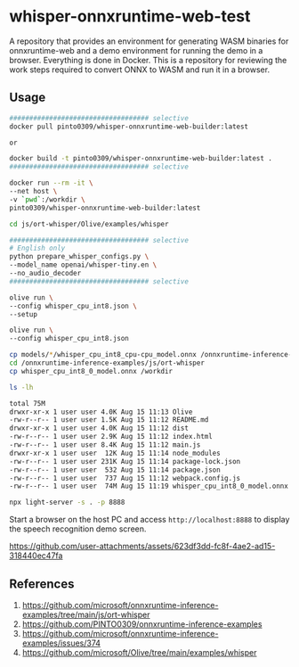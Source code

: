 # whisper-onnxruntime-web-test
A repository that provides an environment for generating WASM binaries for onnxruntime-web and a demo environment for running the demo in a browser. Everything is done in Docker. This is a repository for reviewing the work steps required to convert ONNX to WASM and run it in a browser.

## Usage

```bash
################################### selective
docker pull pinto0309/whisper-onnxruntime-web-builder:latest

or

docker build -t pinto0309/whisper-onnxruntime-web-builder:latest .
################################### selective

docker run --rm -it \
--net host \
-v `pwd`:/workdir \
pinto0309/whisper-onnxruntime-web-builder:latest
```

```bash
cd js/ort-whisper/Olive/examples/whisper

################################### selective
# English only
python prepare_whisper_configs.py \
--model_name openai/whisper-tiny.en \
--no_audio_decoder
################################### selective

olive run \
--config whisper_cpu_int8.json \
--setup

olive run \
--config whisper_cpu_int8.json

cp models/*/whisper_cpu_int8_cpu-cpu_model.onnx /onnxruntime-inference-examples/js/ort-whisper/whisper_cpu_int8_0_model.onnx
cd /onnxruntime-inference-examples/js/ort-whisper
cp whisper_cpu_int8_0_model.onnx /workdir

ls -lh

total 75M
drwxr-xr-x 1 user user 4.0K Aug 15 11:13 Olive
-rw-r--r-- 1 user user 1.5K Aug 15 11:12 README.md
drwxr-xr-x 1 user user 4.0K Aug 15 11:12 dist
-rw-r--r-- 1 user user 2.9K Aug 15 11:12 index.html
-rw-r--r-- 1 user user 8.4K Aug 15 11:12 main.js
drwxr-xr-x 1 user user  12K Aug 15 11:14 node_modules
-rw-r--r-- 1 user user 231K Aug 15 11:14 package-lock.json
-rw-r--r-- 1 user user  532 Aug 15 11:14 package.json
-rw-r--r-- 1 user user  737 Aug 15 11:12 webpack.config.js
-rw-r--r-- 1 user user  74M Aug 15 11:19 whisper_cpu_int8_0_model.onnx

npx light-server -s . -p 8888
```

Start a browser on the host PC and access `http://localhost:8888` to display the speech recognition demo screen.

https://github.com/user-attachments/assets/623df3dd-fc8f-4ae2-ad15-318440ec47fa

## References
1. https://github.com/microsoft/onnxruntime-inference-examples/tree/main/js/ort-whisper
2. https://github.com/PINTO0309/onnxruntime-inference-examples
3. https://github.com/microsoft/onnxruntime-inference-examples/issues/374
4. https://github.com/microsoft/Olive/tree/main/examples/whisper
